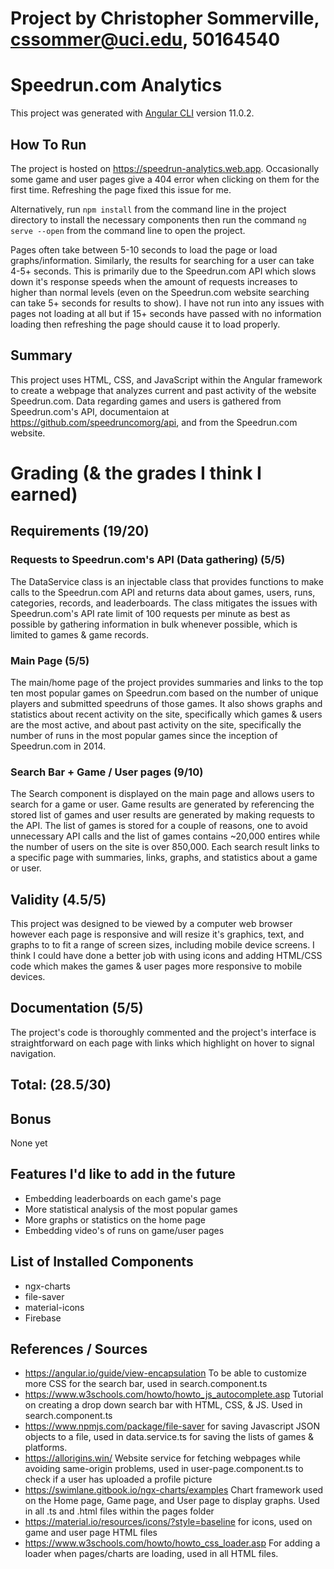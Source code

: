 # Project by Christopher Sommerville, cssommer@uci.edu, 50164540

# Speedrun.com Analytics

This project was generated with [Angular CLI](https://github.com/angular/angular-cli) version 11.0.2.

## How To Run
The project is hosted on https://speedrun-analytics.web.app. Occasionally some game and user pages give a 404 error when clicking on them for the first time. Refreshing the page fixed this issue for me.

Alternatively, run `npm install` from the command line in the project directory to install the necessary components then run the command `ng serve --open` from the command line to open the project.

Pages often take between 5-10 seconds to load the page or load graphs/information. Similarly, the results for searching for a user can take 4-5+ seconds. This is primarily due to the Speedrun.com API which slows down it's response speeds when the amount of requests increases to higher than normal levels (even on the Speedrun.com website searching can take 5+ seconds for results to show). I have not run into any issues with pages not loading at all but if 15+ seconds have passed with no information loading then refreshing the page should cause it to load properly.

## Summary
This project uses HTML, CSS, and JavaScript within the Angular framework to create a webpage that analyzes current and past activity of the website Speedrun.com. Data regarding games and users is gathered from Speedrun.com's API, documentaion at https://github.com/speedruncomorg/api, and from the Speedrun.com website.

# Grading (& the grades I think I earned)

## Requirements (19/20)

### Requests to Speedrun.com's API (Data gathering) (5/5)
The DataService class is an injectable class that provides functions to make calls to the Speedrun.com API and returns data about games, users, runs, categories, records, and leaderboards. The class mitigates the issues with Speedrun.com's API rate limit of 100 requests per minute as best as possible by gathering information in bulk whenever possible, which is limited to games & game records.

### Main Page (5/5)
The main/home page of the project provides summaries and links to the top ten most popular games on Speedrun.com based on the number of unique players and submitted speedruns of those games. It also shows graphs and statistics about recent activity on the site, specifically which games & users are the most active, and about past activity on the site, specifically the number of runs in the most popular games since the inception of Speedrun.com in 2014.

### Search Bar + Game / User pages (9/10)
The Search component is displayed on the main page and allows users to search for a game or user. Game results are generated by referencing the stored list of games and user results are generated by making requests to the API. The list of games is stored for a couple of reasons, one to avoid unnecessary API calls and the list of games contains ~20,000 entires while the number of users on the site is over 850,000. Each search result links to a specific page with summaries, links, graphs, and statistics about a game or user.

## Validity (4.5/5)
This project was designed to be viewed by a computer web browser however each page is responsive and will resize it's graphics, text, and graphs to to fit a range of screen sizes, including mobile device screens. I think I could have done a better job with using icons and adding HTML/CSS code which makes the games & user pages more responsive to mobile devices. 

## Documentation (5/5)
The project's code is thoroughly commented and the project's interface is straightforward on each page with links which highlight on hover to signal navigation.

## Total: (28.5/30)

## Bonus

None yet

## Features I'd like to add in the future
- Embedding leaderboards on each game's page
- More statistical analysis of the most popular games
- More graphs or statistics on the home page
- Embedding video's of runs on game/user pages

## List of Installed Components
- ngx-charts
- file-saver
- material-icons
- Firebase

## References / Sources
- https://angular.io/guide/view-encapsulation To be able to customize more CSS for the search bar, used in search.component.ts
- https://www.w3schools.com/howto/howto_js_autocomplete.asp Tutorial on creating a drop down search bar with HTML, CSS, & JS. Used in search.component.ts
- https://www.npmjs.com/package/file-saver for saving Javascript JSON objects to a file, used in data.service.ts for saving the lists of games & platforms.
- https://allorigins.win/ Website service for fetching webpages while avoiding same-origin problems, used in user-page.component.ts to check if a user has uploaded a profile picture
- https://swimlane.gitbook.io/ngx-charts/examples Chart framework used on the Home page, Game page, and User page to display graphs. Used in all .ts and .html files within the pages folder
- https://material.io/resources/icons/?style=baseline for icons, used on game and user page HTML files
- https://www.w3schools.com/howto/howto_css_loader.asp For adding a loader when pages/charts are loading, used in all HTML files.